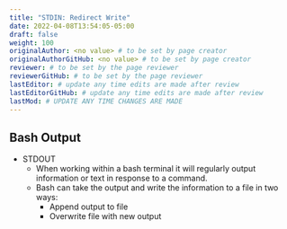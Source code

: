 ```yaml
---
title: "STDIN: Redirect Write"
date: 2022-04-08T13:54:05-05:00
draft: false
weight: 100
originalAuthor: <no value> # to be set by page creator
originalAuthorGitHub: <no value> # to be set by page creator
reviewer: # to be set by the page reviewer
reviewerGitHub: # to be set by the page reviewer
lastEditor: # update any time edits are made after review
lastEditorGitHub: # update any time edits are made after review
lastMod: # UPDATE ANY TIME CHANGES ARE MADE
---
```


## Bash Output

- STDOUT
  - When working within a bash terminal it will regularly output information or text in response to a command.
  - Bash can take the output and write the information to a file in two ways:
    - Append output to file
    - Overwrite file with new output